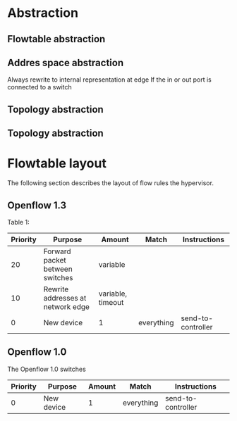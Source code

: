 # Abstraction

## Flowtable abstraction

## Addres space abstraction
Always rewrite to internal representation at edge
If the in or out port is connected to a switch

## 

## Topology abstraction

## Topology abstraction

# Flowtable layout
The following section describes the layout of flow rules the hypervisor.

## Openflow 1.3

Table 1:

Priority | Purpose | Amount | Match | Instructions
---------|---------|--------|-------|-------------
20 | Forward packet between switches | variable |
10 | Rewrite addresses at network edge | variable, timeout |
 0 | New device | 1 | everything | send-to-controller



## Openflow 1.0
The Openflow 1.0 switches

Priority | Purpose | Amount | Match | Instructions
---------|---------|--------|-------|-------------
0 | New device | 1 | everything | send-to-controller
